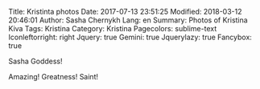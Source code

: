 Title: Kristinta photos
Date: 2017-07-13 23:51:25
Modified: 2018-03-12 20:46:01
Author: Sasha Chernykh
Lang: en
Summary: Photos of Kristina Kiva
Tags: Kristina
Category: Kristina
Pagecolors: sublime-text
Iconleftorright: right
Jquery: true
Gemini: true
Jquerylazy: true
Fancybox: true

Sasha Goddess!

Amazing!
Greatness!
Saint!